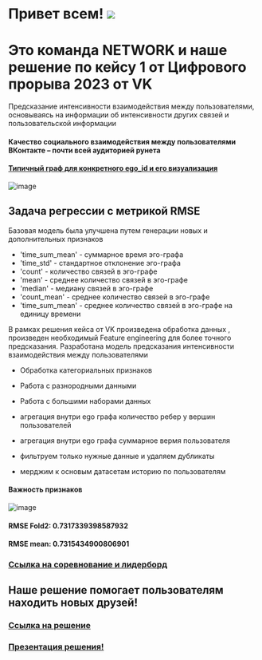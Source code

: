 # Привет всем! ![](https://github.com/blackcater/blackcater/raw/main/images/Hi.gif)

# Это команда NETWORK и наше решение по кейсу 1 от Цифрового прорыва 2023 от VK
Предсказание интенсивности взаимодействия между пользователями, основываясь на информации об интенсивности других связей и пользовательской информации

#### Качество социального взаимодействия между пользователями ВКонтакте – почти всей аудиторией рунета

#### [Типичный граф для конкретного ego_id и его визуализация](https://github.com/blinov-89/VK_network/blob/main/graph_plot.ipynb)

![image](https://github.com/blinov-89/VK_network/assets/61515881/a39f95bf-3368-4844-b074-f4ae4eca17ae)

## Задача регрессии с метрикой RMSE

Базовая модель была улучшена путем генерации новых и дополнительных признаков

- 'time_sum_mean' - суммарное время эго-графа
- 'time_std' - стандартное отклонение эго-графа
- 'count' - количество связей в эго-графе
- 'mean' - среднее количество связей в эго-графе
- 'median' - медиану связей в эго-графе
- 'count_mean' - среднее количество связей в эго-графе
- 'time_sum_mean' - среднее количество связей в эго-графе на единицу времени

В рамках решения кейса от VK произведена обработка данных , произведен необходимый Feature engineering для более точного предсказания. Разработана модель предсказания интенсивности взаимодействия между пользователями

- Обработка категориальных признаков
- Работа с разнородными данными
- Работа с большими наборами данных

- агрегация внутри ego графа количество ребер у вершин пользователей
- агрегация внутри ego графа  суммарное вермя пользователя
- фильтруем только нужные данные и удаляем дубликаты
- мерджим к основым датасетам историю по пользователям

#### Важность признаков

![image](https://github.com/blinov-89/VK_network/assets/61515881/de8cc4fd-4249-4cfa-9b95-cc98a8364bab)

#### RMSE Fold2: 0.7317339398587932
#### RMSE mean: 0.7315434900806901

### [Ссылка на соревнование и лидерборд](https://cups.online/ru/workareas/digital_breakout_2023/793/1494)

## Наше решение помогает пользователям находить новых друзей!
### [Ссылка на решение](https://github.com/blinov-89/VK_network/blob/main/VK_solution.ipynb)

### [Презентация решения!](https://github.com/blinov-89/VK_network)
